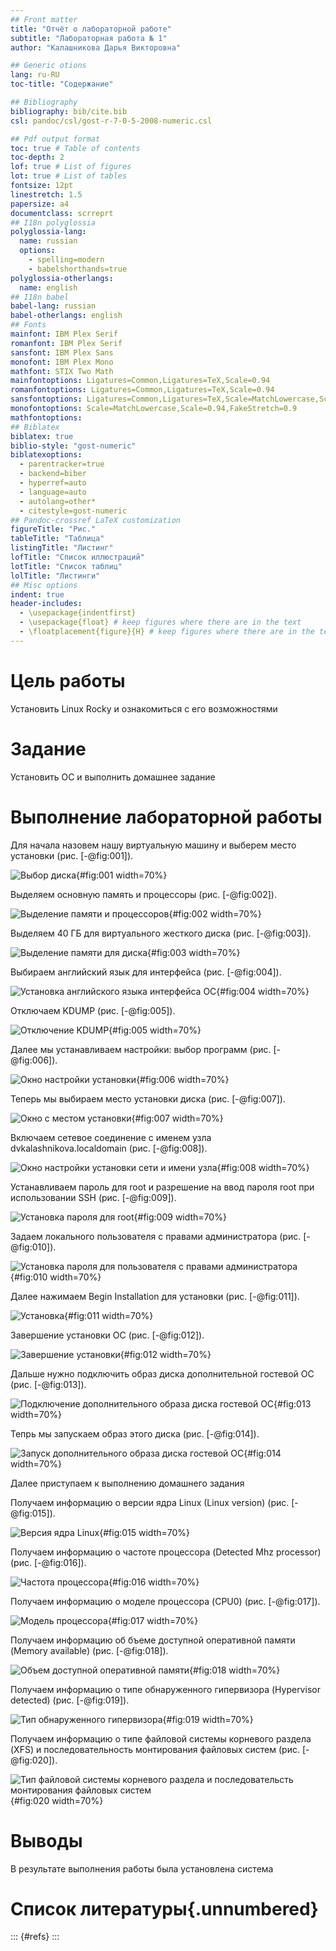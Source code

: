 ```yaml
---
## Front matter
title: "Отчёт о лабораторной работе"
subtitle: "Лабораторная работа № 1"
author: "Калашникова Дарья Викторовна"

## Generic otions
lang: ru-RU
toc-title: "Содержание"

## Bibliography
bibliography: bib/cite.bib
csl: pandoc/csl/gost-r-7-0-5-2008-numeric.csl

## Pdf output format
toc: true # Table of contents
toc-depth: 2
lof: true # List of figures
lot: true # List of tables
fontsize: 12pt
linestretch: 1.5
papersize: a4
documentclass: scrreprt
## I18n polyglossia
polyglossia-lang:
  name: russian
  options:
	- spelling=modern
	- babelshorthands=true
polyglossia-otherlangs:
  name: english
## I18n babel
babel-lang: russian
babel-otherlangs: english
## Fonts
mainfont: IBM Plex Serif
romanfont: IBM Plex Serif
sansfont: IBM Plex Sans
monofont: IBM Plex Mono
mathfont: STIX Two Math
mainfontoptions: Ligatures=Common,Ligatures=TeX,Scale=0.94
romanfontoptions: Ligatures=Common,Ligatures=TeX,Scale=0.94
sansfontoptions: Ligatures=Common,Ligatures=TeX,Scale=MatchLowercase,Scale=0.94
monofontoptions: Scale=MatchLowercase,Scale=0.94,FakeStretch=0.9
mathfontoptions:
## Biblatex
biblatex: true
biblio-style: "gost-numeric"
biblatexoptions:
  - parentracker=true
  - backend=biber
  - hyperref=auto
  - language=auto
  - autolang=other*
  - citestyle=gost-numeric
## Pandoc-crossref LaTeX customization
figureTitle: "Рис."
tableTitle: "Таблица"
listingTitle: "Листинг"
lofTitle: "Список иллюстраций"
lotTitle: "Список таблиц"
lolTitle: "Листинги"
## Misc options
indent: true
header-includes:
  - \usepackage{indentfirst}
  - \usepackage{float} # keep figures where there are in the text
  - \floatplacement{figure}{H} # keep figures where there are in the text
---
```


# Цель работы

Установить Linux Rocky и ознакомиться с его возможностями

# Задание

Установить ОС и выполнить домашнее задание

# Выполнение лабораторной работы

Для начала назовем нашу виртуальную машину и выберем место установки (рис. [-@fig:001]).

![Выбор диска](image/1.png){#fig:001 width=70%}

Выделяем основную память и процессоры (рис. [-@fig:002]).

![Выделение памяти и процессоров](image/2.png){#fig:002 width=70%} 

Выделяем 40 ГБ для виртуального жесткого диска (рис. [-@fig:003]).

![Выделение памяти для диска](image/3.png){#fig:003 width=70%}

Выбираем английский язык для интерфейса (рис. [-@fig:004]).

![Установка английского языка интерфейса ОС](image/4.png){#fig:004 width=70%}

Отключаем KDUMP (рис. [-@fig:005]).

![Отключение KDUMP](image/6.png){#fig:005 width=70%}

Далее мы устанавливаем настройки: выбор программ (рис. [-@fig:006]).

![Окно настройки установки](image/10.png){#fig:006 width=70%}

Теперь мы выбираем место установки диска (рис. [-@fig:007]).

![Окно с местом установки](image/5.png){#fig:007 width=70%}

Включаем сетевое соединение с именем узла dvkalashnikova.localdomain (рис. [-@fig:008]).

![Окно настройки установки сети и имени узла](image/7.png){#fig:008 width=70%}

Устанавливаем пароль для root и разрешение на ввод пароля root при использовании SSH (рис. [-@fig:009]).

![Установка пароля для root](image/8.png){#fig:009 width=70%}

Задаем локального пользователя с правами администратора (рис. [-@fig:010]).

![Установка пароля для пользователя с правами администратора](image/9.png){#fig:010 width=70%}

Далее нажимаем Begin Installation для установки (рис. [-@fig:011]).

![Установка](image/11.png){#fig:011 width=70%}

Завершение установки ОС (рис. [-@fig:012]).

![Завершение установки](image/12.png){#fig:012 width=70%}

Дальше нужно подключить образ диска дополнительной гостевой ОС (рис. [-@fig:013]).

![Подключение дополнительного образа диска гостевой ОС](image/13.png){#fig:013 width=70%}

Тепрь мы запускаем образ этого диска (рис. [-@fig:014]).

![Запуск дополнительного образа диска гостевой ОС](image/14.png){#fig:014 width=70%}

Далее приступаем к выполнению домашнего задания

Получаем информацию о версии ядра Linux (Linux version) (рис. [-@fig:015]).

![Версия ядра Linux](image/15.png){#fig:015 width=70%}

Получаем информацию о частоте процессора (Detected Mhz processor) (рис. [-@fig:016]).

![Частота процессора](image/16.png){#fig:016 width=70%}

Получаем информацию о моделе процессора (CPU0) (рис. [-@fig:017]). 

![Модель процессора](image/17.png){#fig:017 width=70%}

Получаем информацию об бъеме доступной оперативной памяти (Memory available) (рис. [-@fig:018]).

![Объем доступной оперативной памяти](image/18.png){#fig:018 width=70%}

Получаем информацию о типе обнаруженного гипервизора (Hypervisor detected) (рис. [-@fig:019]).

![Тип обнаруженного гипервизора](image/19.png){#fig:019 width=70%}

Получаем информацию о типе файловой системы корневого раздела (XFS) и последовательность монтирования файловых систем (рис. [-@fig:020]).

![Тип файловой системы корневого раздела и последовательсть монтирования файловых систем](image/20.png){#fig:020 width=70%}

# Выводы

В результате выполнения работы была установлена система

# Список литературы{.unnumbered}

::: {#refs}
:::
